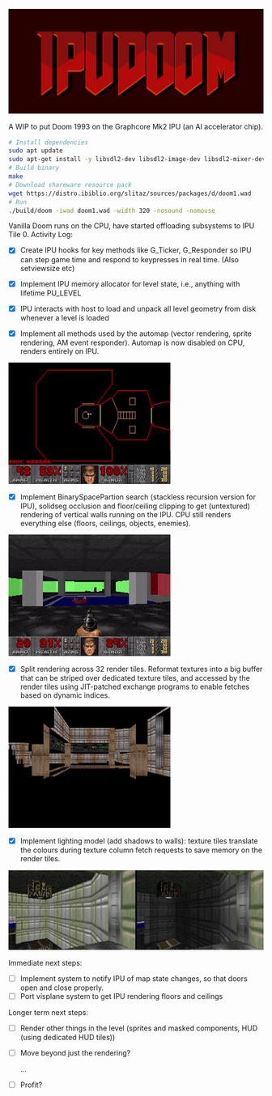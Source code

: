 
![IPUDOOM](README_imgs/IPUDOOM.png)

A WIP to put Doom 1993 on the Graphcore Mk2 IPU (an AI accelerator chip).

```bash
# Install dependencies
sudo apt update 
sudo apt-get install -y libsdl2-dev libsdl2-image-dev libsdl2-mixer-dev libsdl2-net-dev libpng-dev g++-7
# Build binary
make
# Download shareware resource pack
wget https://distro.ibiblio.org/slitaz/sources/packages/d/doom1.wad
# Run
./build/doom -iwad doom1.wad -width 320 -nosound -nomouse
```


Vanilla Doom runs on the CPU, have started offloading subsystems to IPU Tile 0.
Activity Log:

- [x] Create IPU hooks for key methods like G_Ticker, G_Responder so IPU can step game time and respond to keypresses in real time. (Also setviewsize etc)

- [x] Implement IPU memory allocator for level state, i.e., anything with lifetime PU_LEVEL

- [x] IPU interacts with host to load and unpack all level geometry from disk whenever a level is loaded

- [x] Implement all methods used by the automap (vector rendering, sprite rendering, AM event responder). Automap is now disabled on CPU, renders entirely on IPU.

![Automap](README_imgs/Automap.gif)

- [x] Implement BinarySpacePartion search (stackless recursion version for IPU), solidseg occlusion and floor/ceiling clipping to get (untextured) rendering of vertical walls running on the IPU. CPU still renders everything else (floors, ceilings, objects, enemies).

![Gameplay with untextured walls](README_imgs/flats.gif)

- [x] Split rendering across 32 render tiles. Reformat textures into a big buffer that can be striped over dedicated texture tiles, and accessed by the render tiles using JIT-patched exchange programs to enable fetches based on dynamic indices.

![Gameplay with textured walls (but nothing else)](README_imgs/WallsTextured_noCPU.gif)

- [x] Implement lighting model (add shadows to walls): texture tiles translate the colours during texture column fetch requests to save memory on the render tiles.

![Side-by-side of room with and without shadows](README_imgs/WallsLighting.PNG)

Immediate next steps:
- [ ] Implement system to notify IPU of map state changes, so that doors open and close properly.
- [ ] Port visplane system to get IPU rendering floors and ceilings

Longer term next steps:

- [ ] Render other things in the level (sprites and masked components, HUD (using dedicated HUD tiles))
- [ ] Move beyond just the rendering?

  ...

- [ ] Profit?

